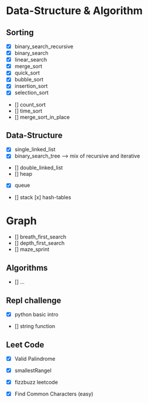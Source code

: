 # Data-Structure & Algorithm

## Sorting

- [x] binary_search_recursive
- [x] binary_search
- [x] linear_search
- [x] merge_sort
- [x] quick_sort
- [x] bubble_sort
- [x] insertion_sort
- [x] selection_sort
- [] count_sort
- [] time_sort
- [] merge_sort_in_place

## Data-Structure

- [x] single_linked_list
- [x] binary_search_tree --> mix of recursive and iterative
- [] double_linked_list
- [] heap
- [x] queue
- [] stack
  [x] hash-tables

# Graph

- [] breath_first_search
- [] depth_first_search
- [] maze_sprint

## Algorithms

- [] ...

## Repl challenge

- [x] python basic intro
- [] string function

## Leet Code

- [x] Valid Palindrome
- [x] smallestRangeI
- [x] fizzbuzz leetcode 
- [x] Find Common Characters (easy) 
 